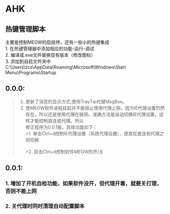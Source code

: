 AHK
===================================
热键管理脚本
-----------------------------------
主要是控制MEOW的启挂停，还有一些小的热键集成				
		1. 在热键管理器中添加相应的功能-运行-调试		
		2. 编译成.exe文件替换现有版本（修改图标）		
		3. 添加到自启文件夹中C:\Users\zcs\AppData\Roaming\Microsoft\Windows\Start Menu\Programs\Startup

## 0.0.0:		
>1. 更新了消息的显示方式;使用TrayTip代替MsgBox。		
>2. 使MEOW软件进程挂起并不能阻止使用代理上网，因为IE代理设置仍然存在，所以还是使用代理在联网。准确方法是自动切换IE代理设置，这样才能控制直连或代理。所以<br>修正程序为0.0.1版，具体功能如下：						
	  >1. 单击Ctrl+d控制IE代理设置（系统代理设置），使其在直连和代理之间切换<br>				
	  >2. 双击Ctrl+d控制软件MEOW的开/关		
## 0.0.1:
### 1. 增加了开机自检功能，如果软件没开，但代理开着，就要关打理，否则不能上网
### 2. 关代理时同时清理自动配置脚本
    
